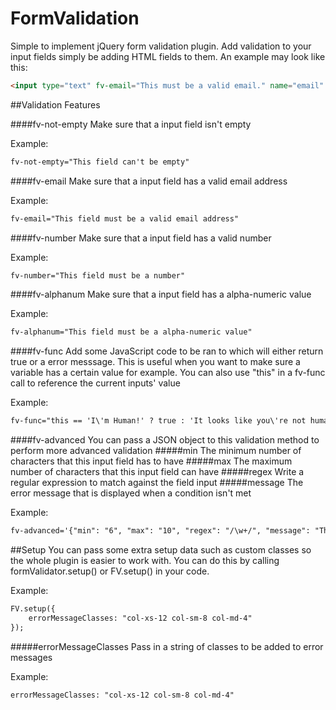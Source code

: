 # FormValidation
Simple to implement jQuery form validation plugin. Add validation to your input fields simply be adding HTML fields to them. An example may look like this:
```HTML
<input type="text" fv-email="This must be a valid email." name="email" placeholder="Email">
```

##Validation Features

####fv-not-empty
Make sure that a input field isn't empty

Example:
```HTML
fv-not-empty="This field can't be empty"
```

####fv-email
Make sure that a input field has a valid email address

Example:
```HTML
fv-email="This field must be a valid email address"
```

####fv-number
Make sure that a input field has a valid number

Example:
```HTML
fv-number="This field must be a number"
```

####fv-alphanum
Make sure that a input field has a alpha-numeric value

Example:
```HTML
fv-alphanum="This field must be a alpha-numeric value"
```

####fv-func
Add some JavaScript code to be ran to which will either return true or a error messsage. This is useful when you want to make sure a variable has a certain value for example. You can also use "this" in a fv-func call to reference the current inputs' value

Example:
```HTML
fv-func="this == 'I\'m Human!' ? true : 'It looks like you\'re not human'"
```

####fv-advanced
You can pass a JSON object to this validation method to perform more advanced validation
#####min
The minimum number of characters that this input field has to have
#####max
The maximum number of characters that this input field can have
#####regex
Write a regular expression to match against the field input
#####message
The error message that is displayed when a condition isn't met

Example:
```HTML
fv-advanced='{"min": "6", "max": "10", "regex": "/\w+/", "message": "This value must be at least 6 characters long."}'
```

##Setup
You can pass some extra setup data such as custom classes so the whole plugin is easier to work with. You can do this by calling formValidator.setup() or FV.setup() in your code.

Example:
```HTML
FV.setup({
    errorMessageClasses: "col-xs-12 col-sm-8 col-md-4"
});
```

#####errorMessageClasses
Pass in a string of classes to be added to error messages

Example:
```HTML
errorMessageClasses: "col-xs-12 col-sm-8 col-md-4"
```
